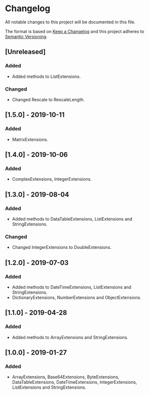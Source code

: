 # Changelog
All notable changes to this project will be documented in this file.

The format is based on [Keep a Changelog](http://keepachangelog.com/en/1.0.0/)
and this project adheres to [Semantic Versioning](http://semver.org/spec/v2.0.0.html).

## [Unreleased]
### Added
- Added methods to ListExtensions.

### Changed
- Changed Rescale to RescaleLength.

## [1.5.0] - 2019-10-11
### Added
- MatrixExtensions.

## [1.4.0] - 2019-10-06
### Added
- ComplexExtensions, IntegerExtensions.

## [1.3.0] - 2019-08-04
### Added
- Added methods to DataTableExtensions, ListExtensions and StringExtensions.

### Changed
- Changed IntegerExtensions to DoubleExtensions.

## [1.2.0] - 2019-07-03
### Added
- Added methods to DateTimeExtensions, ListExtensions and StringExtensions.
- DictionaryExtensions, NumberExtensions and ObjectExtensions.

## [1.1.0] - 2019-04-28
### Added
- Added methods to ArrayExtensions and StringExtensions.

## [1.0.0] - 2019-01-27
### Added
- ArrayExtensions, Base64Extensions, ByteExtensions, DataTableExtensions, DateTimeExtensions, IntegerExtensions, ListExtensions and StringExtensions.
